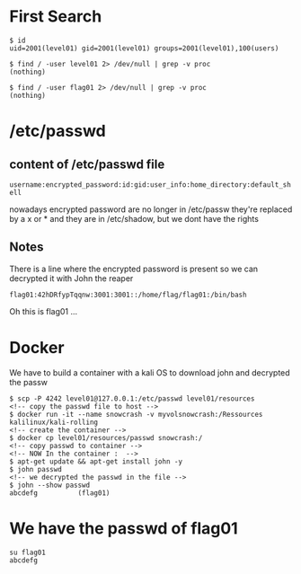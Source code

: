 # First Search

```
$ id
uid=2001(level01) gid=2001(level01) groups=2001(level01),100(users)

$ find / -user level01 2> /dev/null | grep -v proc
(nothing)

$ find / -user flag01 2> /dev/null | grep -v proc
(nothing)
```

# /etc/passwd

## content of /etc/passwd file
`username:encrypted_password:id:gid:user_info:home_directory:default_shell`

nowadays encrypted password are no longer in /etc/passw they're replaced by a x or * and they are in /etc/shadow, but we dont have the rights

## Notes

There is a line where the encrypted password is present so we can decrypted it with John the reaper

`flag01:42hDRfypTqqnw:3001:3001::/home/flag/flag01:/bin/bash`

Oh this is flag01 ... 

# Docker 

We have to build a container with a kali OS to download john and decrypted the passw

```
$ scp -P 4242 level01@127.0.0.1:/etc/passwd level01/resources
<!-- copy the passwd file to host -->
$ docker run -it --name snowcrash -v myvolsnowcrash:/Ressources kalilinux/kali-rolling
<!-- create the container -->
$ docker cp level01/resources/passwd snowcrash:/
<!-- copy passwd to container -->
<!-- NOW In the container :  -->
$ apt-get update && apt-get install john -y
$ john passwd
<!-- we decrypted the passwd in the file -->
$ john --show passwd
abcdefg          (flag01)
```

# We have the passwd of flag01

```
su flag01
abcdefg
```